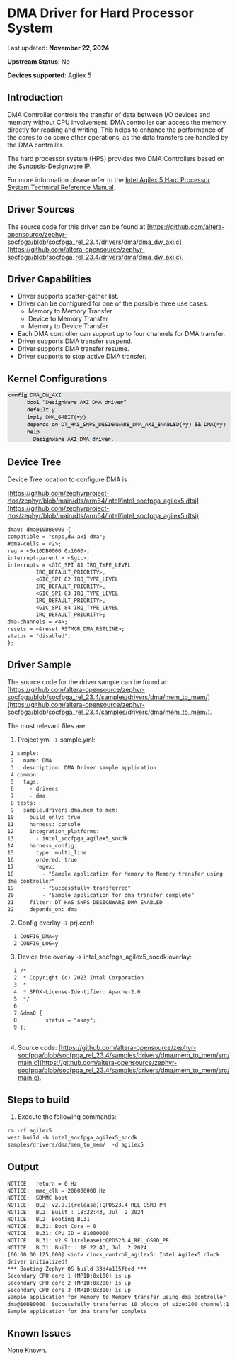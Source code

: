 # **DMA Driver for Hard Processor System**


Last updated: **November 22, 2024** 

**Upstream Status**: No

**Devices supported**: Agilex 5

## **Introduction**

DMA Controller controls the transfer of data between I/O devices and memory without CPU involvement. DMA controller can access the memory directly for reading and writing. This helps to enhance the performance of the cores to do some other operations, as the data transfers are handled by the DMA controller.

The hard processor system (HPS) provides two DMA Controllers based on the Synopsis-Designware IP.

For more information please refer to the [Intel Agilex 5 Hard Processor System Technical Reference Manual](https://www.intel.com/content/www/us/en/docs/programmable/814346).

## **Driver Sources**
The source code for this driver can be found at [https://github.com/altera-opensource/zephyr-socfpga/blob/socfpga_rel_23.4/drivers/dma/dma_dw_axi.c](https://github.com/altera-opensource/zephyr-socfpga/blob/socfpga_rel_23.4/drivers/dma/dma_dw_axi.c).

## **Driver Capabilities**

* Driver supports scatter-gather list.
* Driver can be configured for one of the possible three use cases.
    * Memory to Memory Transfer
    * Device to Memory Transfer
    * Memory to Device Transfer
* Each DMA controller can support up to four channels for DMA transfer.
* Driver supports DMA transfer suspend.
* Driver supports DMA transfer resume.
* Driver supports to stop active DMA transfer.

## **Kernel Configurations**

![dma](images/dma-kernel-config.png)


## **Device Tree**

Device Tree location to configure DMA is

[https://github.com/zephyrproject-rtos/zephyr/blob/main/dts/arm64/intel/intel_socfpga_agilex5.dtsi](https://github.com/zephyrproject-rtos/zephyr/blob/main/dts/arm64/intel/intel_socfpga_agilex5.dtsi)

```
dma0: dma@10DB0000 {
compatible = "snps,dw-axi-dma";
#dma-cells = <2>;
reg = <0x10DB0000 0x1000>;
interrupt-parent = <&gic>;
interrupts = <GIC_SPI 81 IRQ_TYPE_LEVEL
		 IRQ_DEFAULT_PRIORITY>,
	     <GIC_SPI 82 IRQ_TYPE_LEVEL
		 IRQ_DEFAULT_PRIORITY>,
	     <GIC_SPI 83 IRQ_TYPE_LEVEL
		 IRQ_DEFAULT_PRIORITY>,
	     <GIC_SPI 84 IRQ_TYPE_LEVEL
		 IRQ_DEFAULT_PRIORITY>;
dma-channels = <4>;
resets = <&reset RSTMGR_DMA_RSTLINE>;
status = "disabled";
};
```


## **Driver Sample**

The source code for the driver sample can be found at: [https://github.com/altera-opensource/zephyr-socfpga/blob/socfpga_rel_23.4/samples/drivers/dma/mem_to_mem/](https://github.com/altera-opensource/zephyr-socfpga/blob/socfpga_rel_23.4/samples/drivers/dma/mem_to_mem/).

The most relevant files are:

1. Project yml -> sample.yml:

 ```
  1 sample:
  2   name: DMA
  3   description: DMA Driver sample application
  4 common:
  5   tags:
  6     - drivers
  7     - dma
  8 tests:
  9   sample.drivers.dma.mem_to_mem:
 10     build_only: true
 11     harness: console
 12     integration_platforms:
 13       - intel_socfpga_agilex5_socdk
 14     harness_config:
 15       type: multi_line
 16       ordered: true
 17       regex:
 18         - "Sample application for Memory to Memory transfer using dma controller"
 19         - "Successfully transferred"
 20         - "Sample application for dma transfer complete"
 21     filter: DT_HAS_SNPS_DESIGNWARE_DMA_ENABLED
 22     depends_on: dma
 ```

2. Config overlay -> prj.conf:
```
  1 CONFIG_DMA=y
  2 CONFIG_LOG=y
```

3. Device tree overlay -> intel_socfpga_agilex5_socdk.overlay:

```
  1 /*
  2  * Copyright (c) 2023 Intel Corporation
  3  *
  4  * SPDX-License-Identifier: Apache-2.0
  5  */
  6 
  7 &dma0 {
  8         status = "okay";
  9 };
      
```           
4. Source code: [https://github.com/altera-opensource/zephyr-socfpga/blob/socfpga_rel_23.4/samples/drivers/dma/mem_to_mem/src/main.c](https://github.com/altera-opensource/zephyr-socfpga/blob/socfpga_rel_23.4/samples/drivers/dma/mem_to_mem/src/main.c).

## **Steps to build**

1. Execute the following commands:
```
rm -rf agilex5
west build -b intel_socfpga_agilex5_socdk samples/drivers/dma/mem_to_mem/  -d agilex5
```
## **Output**
```
NOTICE:  return = 0 Hz
NOTICE:  mmc_clk = 200000000 Hz
NOTICE:  SDMMC boot
NOTICE:  BL2: v2.9.1(release):QPDS23.4_REL_GSRD_PR
NOTICE:  BL2: Built : 18:22:43, Jul  2 2024
NOTICE:  BL2: Booting BL31
NOTICE:  BL31: Boot Core = 0
NOTICE:  BL31: CPU ID = 81000000
NOTICE:  BL31: v2.9.1(release):QPDS23.4_REL_GSRD_PR
NOTICE:  BL31: Built : 18:22:43, Jul  2 2024
[00:00:00.125,000] <inf> clock_control_agilex5: Intel Agilex5 clock driver initialized!
*** Booting Zephyr OS build 33d4a115fbed ***
Secondary CPU core 1 (MPID:0x100) is up
Secondary CPU core 2 (MPID:0x200) is up
Secondary CPU core 3 (MPID:0x300) is up
Sample application for Memory to Memory transfer using dma controller
dma@10DB0000: Successfully transferred 10 blocks of size:200 channel:1
Sample application for dma transfer complete

```



## **Known Issues**

None Known. 


